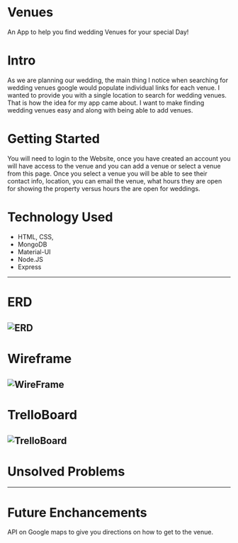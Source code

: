 # Venues
 An App to help you find wedding Venues for your special Day!

# Intro
As we are planning our wedding, the main thing I notice when searching for wedding venues google would populate individual links for each venue. I wanted to provide you with a single location to search for wedding venues. That is how the idea for my app came about. I want to make finding wedding venues easy and along with being able to add venues. 

# Getting Started
You will need to login to the Website, once you have created an account you will have access to the venue and you can add a venue or select a venue from this page. Once you select a venue you will be able to see their contact info, location, you can email the venue, what hours they are open for showing the property versus hours the are open for weddings.

# Technology Used
- HTML, CSS,
- MongoDB
- Material-UI
- Node.JS
- Express
---

# ERD
![ERD](https://i.imgur.com/p2Gf5Da.jpg)
---
# Wireframe
![WireFrame](https://i.imgur.com/CePbFc3.jpg)
---
# TrelloBoard
![TrelloBoard](https://i.imgur.com/ibc51Yo.jpg)
---
# Unsolved Problems 

---
# Future Enchancements
API on Google maps to give you directions on how to get to the venue.



